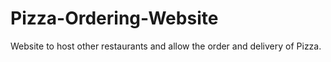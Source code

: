 # Pizza-Ordering-Website
Website to host other restaurants and allow the order and delivery of Pizza.
